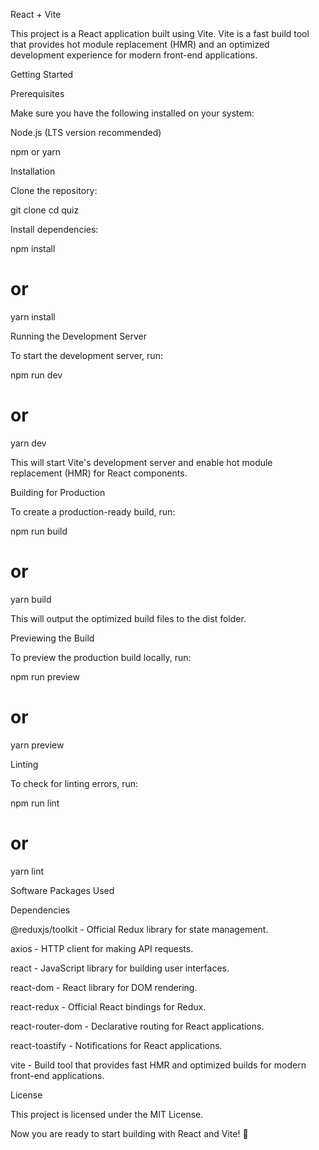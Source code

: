 React + Vite

This project is a React application built using Vite. Vite is a fast build tool that provides hot module replacement (HMR) and an optimized development experience for modern front-end applications.

Getting Started

Prerequisites

Make sure you have the following installed on your system:

Node.js (LTS version recommended)

npm or yarn

Installation

Clone the repository:

git clone <repository-url>
cd quiz

Install dependencies:

npm install

# or

yarn install

Running the Development Server

To start the development server, run:

npm run dev

# or

yarn dev

This will start Vite's development server and enable hot module replacement (HMR) for React components.

Building for Production

To create a production-ready build, run:

npm run build

# or

yarn build

This will output the optimized build files to the dist folder.

Previewing the Build

To preview the production build locally, run:

npm run preview

# or

yarn preview

Linting

To check for linting errors, run:

npm run lint

# or

yarn lint

Software Packages Used

Dependencies

@reduxjs/toolkit - Official Redux library for state management.

axios - HTTP client for making API requests.

react - JavaScript library for building user interfaces.

react-dom - React library for DOM rendering.

react-redux - Official React bindings for Redux.

react-router-dom - Declarative routing for React applications.

react-toastify - Notifications for React applications.

vite - Build tool that provides fast HMR and optimized builds for modern front-end applications.

License

This project is licensed under the MIT License.

Now you are ready to start building with React and Vite! 🚀
